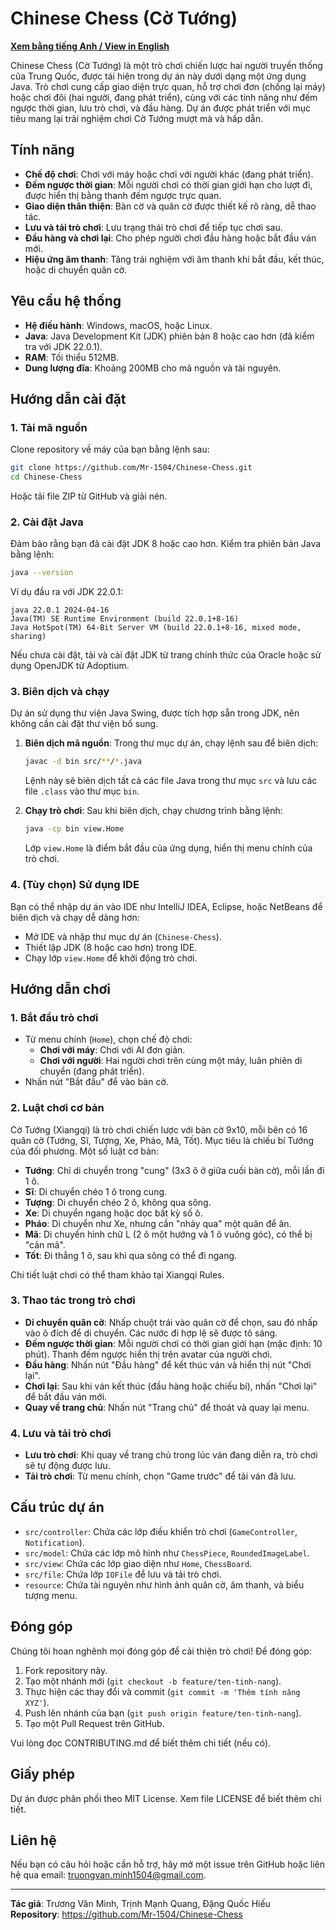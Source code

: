 # Chinese Chess (Cờ Tướng)

**[Xem bằng tiếng Anh / View in English](README_EN.md)**

Chinese Chess (Cờ Tướng) là một trò chơi chiến lược hai người truyền thống của Trung Quốc, được tái hiện trong dự án này dưới dạng một ứng dụng Java. Trò chơi cung cấp giao diện trực quan, hỗ trợ chơi đơn (chống lại máy) hoặc chơi đôi (hai người, đang phát triển), cùng với các tính năng như đếm ngược thời gian, lưu trò chơi, và đầu hàng. Dự án được phát triển với mục tiêu mang lại trải nghiệm chơi Cờ Tướng mượt mà và hấp dẫn.

## Tính năng

- **Chế độ chơi**: Chơi với máy hoặc chơi với người khác (đang phát triển).
- **Đếm ngược thời gian**: Mỗi người chơi có thời gian giới hạn cho lượt đi, được hiển thị bằng thanh đếm ngược trực quan.
- **Giao diện thân thiện**: Bàn cờ và quân cờ được thiết kế rõ ràng, dễ thao tác.
- **Lưu và tải trò chơi**: Lưu trạng thái trò chơi để tiếp tục chơi sau.
- **Đầu hàng và chơi lại**: Cho phép người chơi đầu hàng hoặc bắt đầu ván mới.
- **Hiệu ứng âm thanh**: Tăng trải nghiệm với âm thanh khi bắt đầu, kết thúc, hoặc di chuyển quân cờ.

## Yêu cầu hệ thống

- **Hệ điều hành**: Windows, macOS, hoặc Linux.
- **Java**: Java Development Kit (JDK) phiên bản 8 hoặc cao hơn (đã kiểm tra với JDK 22.0.1).
- **RAM**: Tối thiểu 512MB.
- **Dung lượng đĩa**: Khoảng 200MB cho mã nguồn và tài nguyên.

## Hướng dẫn cài đặt

### 1. Tải mã nguồn

Clone repository về máy của bạn bằng lệnh sau:

```bash
git clone https://github.com/Mr-1504/Chinese-Chess.git
cd Chinese-Chess
```

Hoặc tải file ZIP từ GitHub và giải nén.

### 2. Cài đặt Java

Đảm bảo rằng bạn đã cài đặt JDK 8 hoặc cao hơn. Kiểm tra phiên bản Java bằng lệnh:

```bash
java --version
```

Ví dụ đầu ra với JDK 22.0.1:

```
java 22.0.1 2024-04-16
Java(TM) SE Runtime Environment (build 22.0.1+8-16)
Java HotSpot(TM) 64-Bit Server VM (build 22.0.1+8-16, mixed mode, sharing)
```

Nếu chưa cài đặt, tải và cài đặt JDK từ trang chính thức của Oracle hoặc sử dụng OpenJDK từ Adoptium.

### 3. Biên dịch và chạy

Dự án sử dụng thư viện Java Swing, được tích hợp sẵn trong JDK, nên không cần cài đặt thư viện bổ sung.

1. **Biên dịch mã nguồn**: Trong thư mục dự án, chạy lệnh sau để biên dịch:

   ```bash
   javac -d bin src/**/*.java
   ```

   Lệnh này sẽ biên dịch tất cả các file Java trong thư mục `src` và lưu các file `.class` vào thư mục `bin`.

2. **Chạy trò chơi**: Sau khi biên dịch, chạy chương trình bằng lệnh:

   ```bash
   java -cp bin view.Home
   ```

   Lớp `view.Home` là điểm bắt đầu của ứng dụng, hiển thị menu chính của trò chơi.

### 4. (Tùy chọn) Sử dụng IDE

Bạn có thể nhập dự án vào IDE như IntelliJ IDEA, Eclipse, hoặc NetBeans để biên dịch và chạy dễ dàng hơn:

- Mở IDE và nhập thư mục dự án (`Chinese-Chess`).
- Thiết lập JDK (8 hoặc cao hơn) trong IDE.
- Chạy lớp `view.Home` để khởi động trò chơi.

## Hướng dẫn chơi

### 1. Bắt đầu trò chơi

- Từ menu chính (`Home`), chọn chế độ chơi:
  - **Chơi với máy**: Chơi với AI đơn giản.
  - **Chơi với người**: Hai người chơi trên cùng một máy, luân phiên di chuyển (đang phát triển).
- Nhấn nút "Bắt đầu" để vào bàn cờ.

### 2. Luật chơi cơ bản

Cờ Tướng (Xiangqi) là trò chơi chiến lược với bàn cờ 9x10, mỗi bên có 16 quân cờ (Tướng, Sĩ, Tượng, Xe, Pháo, Mã, Tốt). Mục tiêu là chiếu bí Tướng của đối phương. Một số luật cơ bản:

- **Tướng**: Chỉ di chuyển trong "cung" (3x3 ô ở giữa cuối bàn cờ), mỗi lần đi 1 ô.
- **Sĩ**: Di chuyển chéo 1 ô trong cung.
- **Tượng**: Di chuyển chéo 2 ô, không qua sông.
- **Xe**: Di chuyển ngang hoặc dọc bất kỳ số ô.
- **Pháo**: Di chuyển như Xe, nhưng cần "nhảy qua" một quân để ăn.
- **Mã**: Di chuyển hình chữ L (2 ô một hướng và 1 ô vuông góc), có thể bị "cản mã".
- **Tốt**: Đi thẳng 1 ô, sau khi qua sông có thể đi ngang.

Chi tiết luật chơi có thể tham khảo tại Xiangqi Rules.

### 3. Thao tác trong trò chơi

- **Di chuyển quân cờ**: Nhấp chuột trái vào quân cờ để chọn, sau đó nhấp vào ô đích để di chuyển. Các nước đi hợp lệ sẽ được tô sáng.
- **Đếm ngược thời gian**: Mỗi người chơi có thời gian giới hạn (mặc định: 10 phút). Thanh đếm ngược hiển thị trên avatar của người chơi.
- **Đầu hàng**: Nhấn nút "Đầu hàng" để kết thúc ván và hiển thị nút "Chơi lại".
- **Chơi lại**: Sau khi ván kết thúc (đầu hàng hoặc chiếu bí), nhấn "Chơi lại" để bắt đầu ván mới.
- **Quay về trang chủ**: Nhấn nút "Trang chủ" để thoát và quay lại menu.

### 4. Lưu và tải trò chơi

- **Lưu trò chơi**: Khi quay về trang chủ trong lúc ván đang diễn ra, trò chơi sẽ tự động được lưu.
- **Tải trò chơi**: Từ menu chính, chọn "Game trước" để tải ván đã lưu.

## Cấu trúc dự án

- `src/controller`: Chứa các lớp điều khiển trò chơi (`GameController`, `Notification`).
- `src/model`: Chứa các lớp mô hình như `ChessPiece`, `RoundedImageLabel`.
- `src/view`: Chứa các lớp giao diện như `Home`, `ChessBoard`.
- `src/file`: Chứa lớp `IOFile` để lưu và tải trò chơi.
- `resource`: Chứa tài nguyên như hình ảnh quân cờ, âm thanh, và biểu tượng menu.

## Đóng góp

Chúng tôi hoan nghênh mọi đóng góp để cải thiện trò chơi! Để đóng góp:

1. Fork repository này.
2. Tạo một nhánh mới (`git checkout -b feature/ten-tinh-nang`).
3. Thực hiện các thay đổi và commit (`git commit -m 'Thêm tính năng XYZ'`).
4. Push lên nhánh của bạn (`git push origin feature/ten-tinh-nang`).
5. Tạo một Pull Request trên GitHub.

Vui lòng đọc CONTRIBUTING.md để biết thêm chi tiết (nếu có).

## Giấy phép

Dự án được phân phối theo MIT License. Xem file LICENSE để biết thêm chi tiết.

## Liên hệ

Nếu bạn có câu hỏi hoặc cần hỗ trợ, hãy mở một issue trên GitHub hoặc liên hệ qua email: truongvan.minh1504@gmail.com.

---

**Tác giả**: Trương Văn Minh, Trịnh Mạnh Quang, Đặng Quốc Hiếu\
**Repository**: https://github.com/Mr-1504/Chinese-Chess
